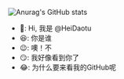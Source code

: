 ![Anurag's GitHub stats](https://github-readme-stats.vercel.app/api?username=HeiDaotu&show_icons=true&theme=radical)
- :grimacing:: Hi, 我是 @HeiDaotu
- :satisfied:: 你是谁
- :wink:: 噢！不
- :smirk:: 我好像看到你了
- :joy:: 为什么要来看我的GitHub呢
